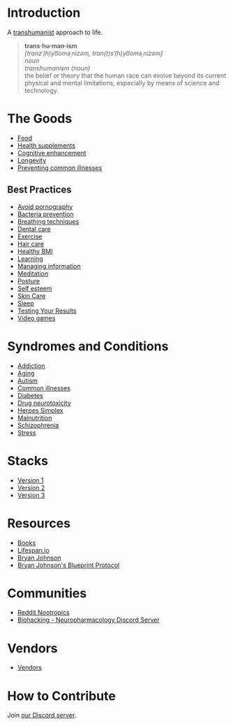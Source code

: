 # Introduction

A [transhumanist](https://en.wikipedia.org/wiki/Transhumanism) approach to life.

> **trans·hu·man·ism**  
> *[tranzˈ(h)yo͞oməˌnizəm, tran(t)sˈ(h)yo͞oməˌnizəm]*  
> *noun*  
> *transhumanism (noun)*  
> the belief or theory that the human race can evolve beyond its current physical and mental limitations, especially by means of science and technology.  

# The Goods
- [Food](Food.md)
- [Health supplements](Health%20Supplements.md)
- [Cognitive enhancement](Cognitive%20Enhancement.md)
- [Longevity](Conditions%20and%20Syndromes/Aging.md)
- [Preventing common illnesses](Conditions%20and%20Syndromes/Preventing%20Common%20Illnesses.md)

## Best Practices
- [Avoid pornography](Best%20Practices/Avoid%20Pornography.md)
- [Bacteria prevention](Best%20Practices/Bacteria%20Prevention.md)
- [Breathing techniques](Best%20Practices/Breathing%20Techniques.md)
- [Dental care](Best%20Practices/Dental%20Care.md)
- [Exercise](Best%20Practices/Exercise.md)
- [Hair care](Best%20Practices/Hair%20Care.md)
- [Healthy BMI](Best%20Practices/Healthy%20BMI.md)
- [Learning](Best%20Practices/Learning.md)
- [Managing information](Best%20Practices/Managing%20Information.md)
- [Meditation](Best%20Practices/Meditation.md)
- [Posture](Best%20Practices/Posture.md)
- [Self esteem](Best%20Practices/Self%20Esteem.md)
- [Skin Care](Best%20Practices/Skin%20Care.md)
- [Sleep](Best%20Practices/Sleep.md)
- [Testing Your Results](Best%20Practices/Testing%20Your%20Results.md)
- [Video games](Best%20Practices/Video%20Games.md)

# Syndromes and Conditions
- [Addiction](Conditions%20and%20Syndromes/Addiction.md)
- [Aging](Conditions%20and%20Syndromes/Aging.md)
- [Autism](Conditions%20and%20Syndromes/Autism.md)
- [Common illnesses](Conditions%20and%20Syndromes/Common%20Illnesses.md)
- [Diabetes](Conditions%20and%20Syndromes/Diabetes.md)
- [Drug neurotoxicity](Conditions%20and%20Syndromes/Drug%20Neurotoxicity.md)
- [Herpes Simplex](Conditions%20and%20Syndromes/Herpes%20Simplex.md)
- [Malnutrition](Conditions%20and%20Syndromes/Malnutrition.md)
- [Schizophrenia](Conditions%20and%20Syndromes/Schizophrenia.md)
- [Stress](Conditions%20and%20Syndromes/Stress.md)

# Stacks
- [Version 1](Stacks/v1.md)
- [Version 2](Stacks/v2.md)
- [Version 3](Stacks/v3.md)

# Resources
- [Books](Books.md)
- [Lifespan.io](https://www.lifespan.io/)
- [Bryan Johnson](https://en.wikipedia.org/wiki/Bryan_Johnson#Project_Blueprint)
- [Bryan Johnson's Blueprint Protocol](https://protocol.bryanjohnson.com)

# Communities
- [Reddit Nootropics](https://www.reddit.com/r/Nootropics/)
- [Biohacking - Neuropharmacology Discord Server](https://discord.gg/BsZSPrve)

# Vendors
- [Vendors](Vendors.md)

# How to Contribute
Join [our Discord server](https://discord.gg/j43t5jAv).